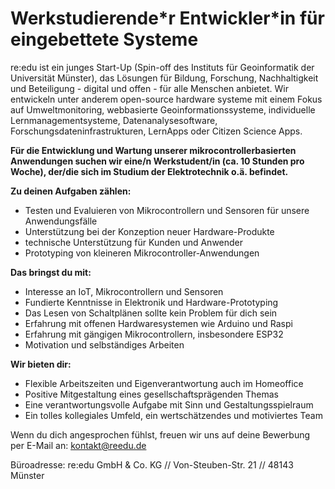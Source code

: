 # Werkstudierende\*r Entwickler\*in für eingebettete Systeme

re:edu ist ein junges Start-Up (Spin-off des Instituts für Geoinformatik der Universität Münster), das Lösungen für Bildung, Forschung, Nachhaltigkeit und Beteiligung - digital und offen - für alle Menschen anbietet. Wir entwickeln unter anderem open-source hardware systeme mit einem Fokus auf Umweltmonitoring, webbasierte Geoinformationssysteme, individuelle Lernmanagementsysteme, Datenanalysesoftware, Forschungsdateninfrastrukturen, LernApps oder Citizen Science Apps.

**Für die Entwicklung und Wartung unserer mikrocontrollerbasierten Anwendungen suchen wir eine/n Werkstudent/in (ca. 10 Stunden pro Woche), der/die sich im Studium der Elektrotechnik o.ä. befindet.**

**Zu deinen Aufgaben zählen:**

- Testen und Evaluieren von Mikrocontrollern und Sensoren für unsere Anwendungsfälle
- Unterstützung bei der Konzeption neuer Hardware-Produkte
- technische Unterstützung für Kunden und Anwender
- Prototyping von kleineren Mikrocontroller-Anwendungen

**Das bringst du mit:**

- Interesse an IoT, Mikrocontrollern und Sensoren
- Fundierte Kenntnisse in Elektronik und Hardware-Prototyping
- Das Lesen von Schaltplänen sollte kein Problem für dich sein
- Erfahrung mit offenen Hardwaresystemen wie Arduino und Raspi
- Erfahrung mit gängigen Mikrocontrollern, insbesondere ESP32
- Motivation und selbständiges Arbeiten

**Wir bieten dir:**

- Flexible Arbeitszeiten und Eigenverantwortung auch im Homeoffice
- Positive Mitgestaltung eines gesellschaftsprägenden Themas
- Eine verantwortungsvolle Aufgabe mit Sinn und Gestaltungsspielraum
- Ein tolles kollegiales Umfeld, ein wertschätzendes und motiviertes Team

Wenn du dich angesprochen fühlst, freuen wir uns auf deine Bewerbung per E-Mail an: kontakt@reedu.de

Büroadresse:
re:edu GmbH \& Co. KG // Von-Steuben-Str. 21 // 48143 Münster
